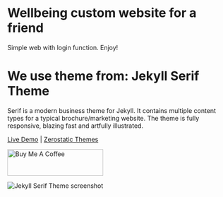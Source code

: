 # Wellbeing custom website for a friend
Simple web with login function. Enjoy!

# We use theme from: Jekyll Serif Theme

Serif is a modern business theme for Jekyll. It contains multiple content types for a typical brochure/marketing website. The theme is fully responsive, blazing fast and artfully illustrated.

[Live Demo](https://jekyll-serif.netlify.app/) |
[Zerostatic Themes](https://www.zerostatic.io)

<a href="https://www.buymeacoffee.com/zerostatic" target="_blank"><img src="https://cdn.buymeacoffee.com/buttons/v2/default-yellow.png" alt="Buy Me A Coffee" style="height: 60px !important;width: 217px !important;" ></a>

![Jekyll Serif Theme screenshot](https://www.zerostatic.io/theme/jekyll-serif/jekyll-serif-screenshot.png)

